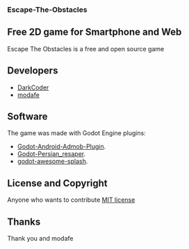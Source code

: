 
### Escape-The-Obstacles

## Free 2D game for Smartphone and Web

Escape The Obstacles is a free and open source game

## Developers 
* [DarkCoder](https://github.com/FDarkCoder)
* [modafe](https://github.com/modafe5124)
## Software

The game was made with Godot Engine
plugins:

* [Godot-Android-Admob-Plugin](https://github.com/Shin-NiL/Godot-Android-Admob-Plugin).
* [Godot-Persian_resaper](https://github.com/2dvision/godot-persian-reshaper).
* [godot-awesome-splash](https://github.com/duongvituan/godot-awesome-splash).

## License and Copyright

Anyone who wants to contribute [MIT license](https://github.com/FDarkCoder/Escape-The-Obstacles/blob/main/LICENSE)

## Thanks

Thank you and modafe
